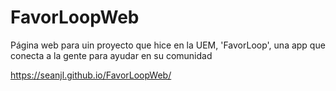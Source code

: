 # FavorLoopWeb
Página web para uin proyecto que hice en la UEM, 'FavorLoop', una app que conecta a la gente para ayudar en su comunidad

https://seanjl.github.io/FavorLoopWeb/
